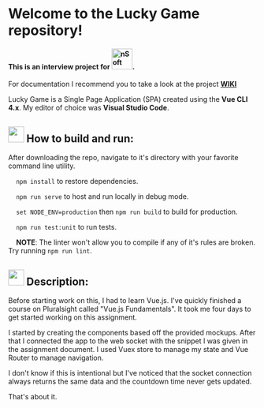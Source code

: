 # Welcome to the Lucky Game repository!
#### This is an interview project for <img alt="nSoft" src="https://spark.ba/wp-content/uploads/2017/12/Nsoft_logo_2017-2.png" width="42">.
For documentation I recommend you to take a look at the project <a href="https://github.com/boskobezik/lucky-game/wiki">**WIKI**</a>

Lucky Game is a Single Page Application (SPA) created using the **Vue CLI 4.x**. My editor of choice was **Visual Studio Code**.

## <img src="https://cdn1.iconfinder.com/data/icons/material-core/20/settings-32.png" width="32"/> How to build and run:
After downloading the repo, navigate to it's directory with your favorite command line utility.

<img src="https://cdn1.iconfinder.com/data/icons/material-core/19/file-download-16.png" width="12"/>  `npm install` to restore dependencies.

<img src="https://cdn1.iconfinder.com/data/icons/material-core/18/swap-horiz-16.png" width="12"/>  `npm run serve` to host and run locally in debug mode.

<img src="https://cdn1.iconfinder.com/data/icons/material-core/18/exit-to-app-16.png" width="12"/>  `set NODE_ENV=production` then `npm run build` to build for production.

<img src="https://cdn1.iconfinder.com/data/icons/material-core/20/check-circle-outline-16.png" width="12"/>  `npm run test:unit` to run tests.

<img src="https://cdn1.iconfinder.com/data/icons/material-core/20/error-16.png" width="12"/>  **NOTE**: The linter won't allow you to compile if any of it's rules are broken. Try running `npm run lint`.

## <img src="https://cdn1.iconfinder.com/data/icons/material-core/22/visibility-32.png" width="32"/> Description:

Before starting work on this, I had to learn Vue.js. I've quickly finished a course on Pluralsight called "Vue.js Fundamentals". It took me four days to get started working on this assignment.

I started by creating the components based off the provided mockups. After that I connected the app to the web socket with the snippet I was given in the assignment document. I used Vuex store to manage my state and Vue Router to manage navigation.

I don't know if this is intentional but I've noticed that the socket connection always returns the same data and the countdown time never gets updated.

That's about it.
